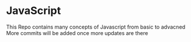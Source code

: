 # JavaScript
This Repo contains many concepts of Javascript from basic to advacned 
More commits will be added once more updates are there
